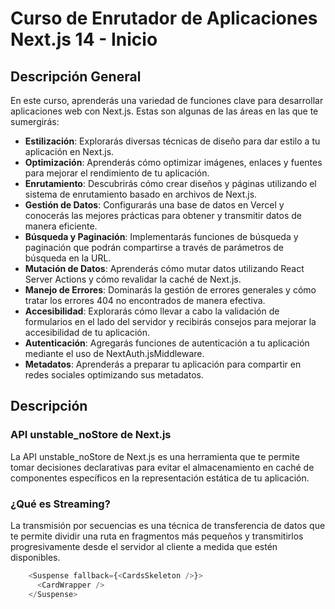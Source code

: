 # Curso de Enrutador de Aplicaciones Next.js 14 - Inicio

## Descripción General
En este curso, aprenderás una variedad de funciones clave para desarrollar aplicaciones web con Next.js. Estas son algunas de las áreas en las que te sumergirás:

- **Estilización**: Explorarás diversas técnicas de diseño para dar estilo a tu aplicación en Next.js.
- **Optimización**: Aprenderás cómo optimizar imágenes, enlaces y fuentes para mejorar el rendimiento de tu aplicación.
- **Enrutamiento**: Descubrirás cómo crear diseños y páginas utilizando el sistema de enrutamiento basado en archivos de Next.js.
- **Gestión de Datos**: Configurarás una base de datos en Vercel y conocerás las mejores prácticas para obtener y transmitir datos de manera eficiente.
- **Búsqueda y Paginación**: Implementarás funciones de búsqueda y paginación que podrán compartirse a través de parámetros de búsqueda en la URL.
- **Mutación de Datos**: Aprenderás cómo mutar datos utilizando React Server Actions y cómo revalidar la caché de Next.js.
- **Manejo de Errores**: Dominarás la gestión de errores generales y cómo tratar los errores 404 no encontrados de manera efectiva.
- **Accesibilidad**: Explorarás cómo llevar a cabo la validación de formularios en el lado del servidor y recibirás consejos para mejorar la accesibilidad de tu aplicación.
- **Autenticación**: Agregarás funciones de autenticación a tu aplicación mediante el uso de NextAuth.jsMiddleware.
- **Metadatos**: Aprenderás a preparar tu aplicación para compartir en redes sociales optimizando sus metadatos.

## Descripción

### API unstable_noStore de Next.js
La API unstable_noStore de Next.js es una herramienta que te permite tomar decisiones declarativas para evitar el almacenamiento en caché de componentes específicos en la representación estática de tu aplicación.

### ¿Qué es Streaming?
La transmisión por secuencias es una técnica de transferencia de datos que te permite dividir una ruta en fragmentos más pequeños y transmitirlos progresivamente desde el servidor al cliente a medida que estén disponibles.
```js
    <Suspense fallback={<CardsSkeleton />}>
      <CardWrapper />
    </Suspense>
```